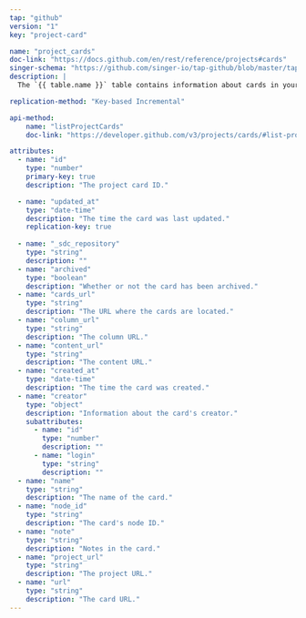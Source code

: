 ```yaml
---
tap: "github"
version: "1"
key: "project-card"

name: "project_cards"
doc-link: "https://docs.github.com/en/rest/reference/projects#cards"
singer-schema: "https://github.com/singer-io/tap-github/blob/master/tap_github/schemas/project_cards.json"
description: |
  The `{{ table.name }}` table contains information about cards in your {{ integration.display_name }} project.

replication-method: "Key-based Incremental"

api-method:
    name: "listProjectCards"
    doc-link: "https://developer.github.com/v3/projects/cards/#list-project-cards"

attributes:
  - name: "id"
    type: "number"
    primary-key: true
    description: "The project card ID."

  - name: "updated_at"
    type: "date-time"
    description: "The time the card was last updated."
    replication-key: true
      
  - name: "_sdc_repository"
    type: "string"
    description: ""
  - name: "archived"
    type: "boolean"
    description: "Whether or not the card has been archived."
  - name: "cards_url"
    type: "string"
    description: "The URL where the cards are located."
  - name: "column_url"
    type: "string"
    description: "The column URL."
  - name: "content_url"
    type: "string"
    description: "The content URL."
  - name: "created_at"
    type: "date-time"
    description: "The time the card was created."
  - name: "creator"
    type: "object"
    description: "Information about the card's creator."
    subattributes:
      - name: "id"
        type: "number"
        description: ""
      - name: "login"
        type: "string"
        description: "" 
  - name: "name"
    type: "string"
    description: "The name of the card."
  - name: "node_id"
    type: "string"
    description: "The card's node ID."
  - name: "note"
    type: "string"
    description: "Notes in the card."
  - name: "project_url"
    type: "string"
    description: "The project URL."
  - name: "url"
    type: "string"
    description: "The card URL."
---
```

